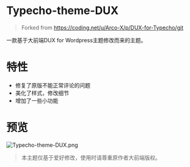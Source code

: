 # Typecho-theme-DUX

>Forked from https://coding.net/u/Arco-X/p/DUX-for-Typecho/git

一款基于大前端DUX for Wordpress主题修改而来的主题。

# 特性

- 修复了原版不能正常评论的问题
- 美化了样式，修改细节
- 增加了一些小功能

# 预览

![Typecho-theme-DUX.png](https://i.loli.net/2020/06/12/UXLK3a8SuVcxi2W.png)

>本主题仅基于爱好修改，使用时请尊重原作者大前端版权。
